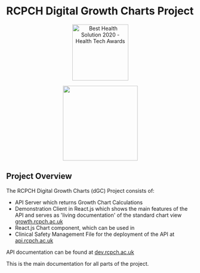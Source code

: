 # RCPCH Digital Growth Charts Project

<p align="center">
  <a href="https://www.thehtn.co.uk/health-tech-awards-2020-live/"><img width="150px" src="static/htn-awards-winner-202-logo.jpg" alt="Best Health Solution 2020 - Health Tech Awards" /></a>
</p>

<p align="center">
  <img width="200" src="https://github.com/rcpch/digital-growth-charts-server/raw/alpha/static/rcpch-logo.png">
</p>

## Project Overview

The RCPCH Digital Growth Charts (dGC) Project consists of:

* API Server which returns Growth Chart Calculations
* Demonstration Client in React.js which shows the main features of the API and serves as 'living documentation' of the standard chart view [growth.rcpch.ac.uk](growth.rcpch.ac.uk)
* React.js Chart component, which can be used in
* Clinical Safety Management File for the deployment of the API at [api.rcpch.ac.uk](api.rcpch.ac.uk)

API documentation can be found at [dev.rcpch.ac.uk](dev.rcpch.ac.uk)

This is the main documentation for all parts of the project.
